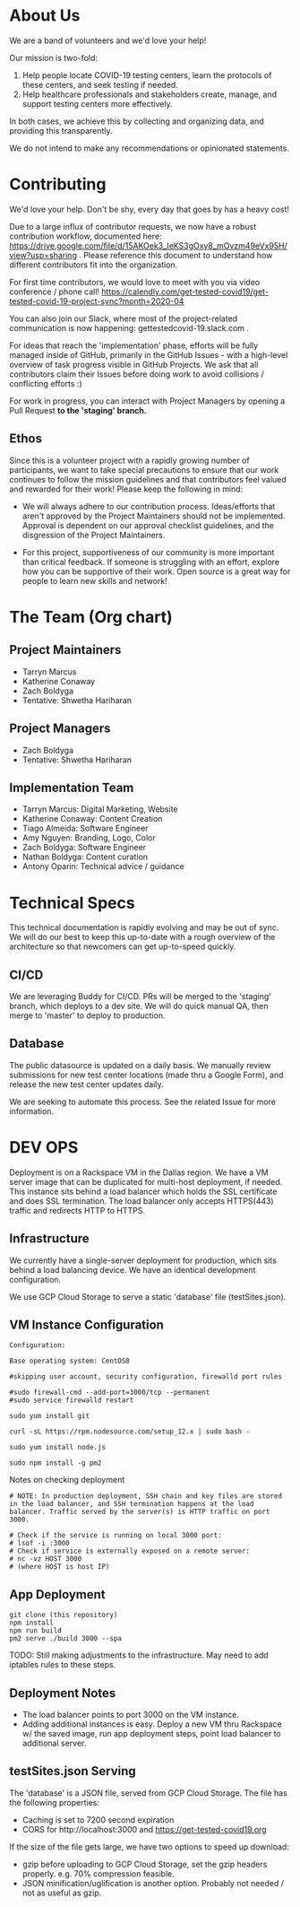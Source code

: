 # About Us

We are a band of volunteers and we'd love your help!

Our mission is two-fold:
1. Help people locate COVID-19 testing centers, learn the protocols of these centers, and seek testing if needed.
2. Help healthcare professionals and stakeholders create, manage, and support testing centers more effectively.

In both cases, we achieve this by collecting and organizing data, and providing this transparently. 

We do not intend to make any recommendations or opinionated statements. 

# Contributing

We'd love your help. Don't be shy, every day that goes by has a heavy cost!

Due to a large influx of contributor requests, we now have a robust contribution workflow, documented here: https://drive.google.com/file/d/15AKOek3_IeKS3gOxy8_mOvzm49eVx95H/view?usp=sharing . Please reference this document to understand how different contributors fit into the organization.

For first time contributors, we would love to meet with you via video conference / phone call! https://calendly.com/get-tested-covid19/get-tested-covid-19-project-sync?month=2020-04

You can also join our Slack, where most of the project-related communication is now happening: gettestedcovid-19.slack.com .

For ideas that reach the 'implementation' phase, efforts will be fully managed inside of GitHub, primarily in the GitHub Issues - with a high-level overview of task progress visible in GitHub Projects. We ask that all contributors claim their Issues before doing work to avoid collisions / conflicting efforts :)

For work in progress, you can interact with Project Managers by opening a Pull Request **to the 'staging' branch.**

## Ethos

Since this is a volunteer project with a rapidly growing number of participants, we want to take special precautions to ensure that our work continues to follow the mission guidelines and that contributors feel valued and rewarded for their work! Please keep the following in mind:

- We will always adhere to our contribution process. Ideas/efforts that aren't approved by the Project Maintainers should not be implemented. Approval is dependent on our approval checklist guidelines, and the disgression of the Project Maintainers.

- For this project, supportiveness of our community is more important than critical feedback. If someone is struggling with an effort, explore how you can be supportive of their work. Open source is a great way for people to learn new skills and network!

# The Team (Org chart)

## Project Maintainers
- Tarryn Marcus
- Katherine Conaway
- Zach Boldyga
- Tentative: Shwetha Hariharan

## Project Managers
- Zach Boldyga
- Tentative: Shwetha Hariharan

## Implementation Team
- Tarryn Marcus: Digital Marketing, Website
- Katherine Conaway: Content Creation
- Tiago Almeida: Software Engineer
- Amy Nguyen: Branding, Logo, Color
- Zach Boldyga: Software Engineer
- Nathan Boldyga: Content curation
- Antony Oparin: Technical advice / guidance


# Technical Specs
This technical documentation is rapidly evolving and may be out of sync. We will do our best to keep this up-to-date with a rough overview of the architecture so that newcomers can get up-to-speed quickly.

## CI/CD

We are leveraging Buddy for CI/CD. PRs will be merged to the 'staging' branch, which deploys to a dev site. We will do quick manual QA, then merge to 'master' to deploy to production.

## Database

The public datasource is updated on a daily basis. We manually review submissions for new test center locations (made thru a Google Form), and release the new test center updates daily.

We are seeking to automate this process. See the related Issue for more information.

# DEV OPS

Deployment is on a Rackspace VM in the Dallas region. We have a VM server image that can be duplicated for multi-host deployment, if needed. This instance sits behind a load balancer which holds the SSL certificate and does SSL termination. The load balancer only accepts HTTPS(443) traffic and redirects HTTP to HTTPS.

## Infrastructure

We currently have a single-server deployment for production, which sits behind a load balancing device. We have an identical development configuration.

We use GCP Cloud Storage to serve a static 'database' file (testSites.json).

## VM Instance Configuration
```
Configuration:

Base operating system: CentOS8

#skipping user account, security configuration, firewalld port rules

#sudo firewall-cmd --add-port=3000/tcp --permanent
#sudo service firewalld restart

sudo yum install git

curl -sL https://rpm.nodesource.com/setup_12.x | sudo bash -

sudo yum install node.js

sudo npm install -g pm2
```

Notes on checking deployment

```
# NOTE: In production deployment, SSH chain and key files are stored in the load balancer, and SSH termination happens at the load balancer. Traffic served by the server(s) is HTTP traffic on port 3000.

# Check if the service is running on local 3000 port:
# lsof -i :3000
# Check if service is externally exposed on a remote server:
# nc -vz HOST 3000
# (where HOST is host IP)
```

## App Deployment

```
git clone (this repository)
npm install
npm run build
pm2 serve ./build 3000 --spa
```

TODO: Still making adjustments to the infrastructure. May need to add iptables rules to these steps.

## Deployment Notes

- The load balancer points to port 3000 on the VM instance.
- Adding additional instances is easy. Deploy a new VM thru Rackspace w/ the saved image, run app deployment steps, point load balancer to additional server.

## testSites.json Serving

The 'database' is a JSON file, served from GCP Cloud Storage. The file has the following properties:
- Caching is set to 7200 second expiration
- CORS for http://localhost:3000 and https://get-tested-covid19.org

If the size of the file gets large, we have two options to speed up download:
- gzip before uploading to GCP Cloud Storage, set the gzip headers properly. e.g. 70% compression feasible.
- JSON minification/uglification is another option. Probably not needed / not as useful as gzip.
